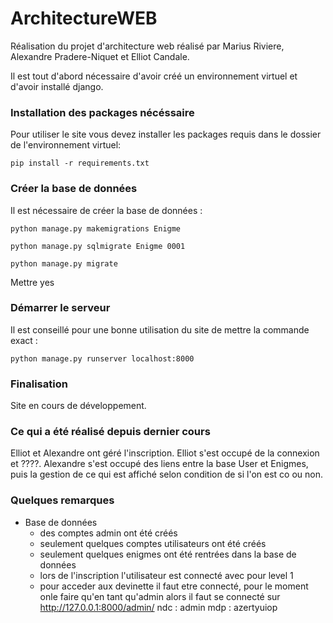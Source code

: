 # ArchitectureWEB
Réalisation du projet d'architecture web réalisé par Marius Riviere, Alexandre Pradere-Niquet et Elliot Candale.

Il est tout d'abord nécessaire d'avoir créé un environnement virtuel et d'avoir installé django.

### Installation des packages nécéssaire

Pour utiliser le site vous devez installer les packages requis dans le dossier de l'environnement virtuel:

    pip install -r requirements.txt

### Créer la base de données

Il est nécessaire de créer la base de données :

    python manage.py makemigrations Enigme
    
    python manage.py sqlmigrate Enigme 0001
    
    python manage.py migrate
    
Mettre yes
 
### Démarrer le serveur

Il est conseillé pour une bonne utilisation du site de mettre la commande exact :

    python manage.py runserver localhost:8000

### Finalisation

Site en cours de développement.

### Ce qui a été réalisé depuis dernier cours

Elliot et Alexandre ont géré l'inscription.
Elliot s'est occupé de la connexion et ????.
Alexandre s'est occupé des liens entre la base User et Enigmes, puis la gestion de ce qui est affiché selon condition de si  l'on est co ou non.

### Quelques remarques

* Base de données
	* des comptes admin ont été créés
	* seulement quelques comptes utilisateurs ont été créés
	* seulement quelques enigmes ont été rentrées dans la base de données
	* lors de l'inscription l'utilisateur est connecté avec pour level 1
	* pour acceder aux devinette il faut etre connecté, pour le moment onle faire qu'en tant qu'admin alors il faut se connecté sur http://127.0.0.1:8000/admin/ ndc : admin mdp : azertyuiop
